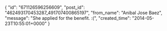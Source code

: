  {
   "id": "671126596256609",
   "post_id": "462493170453287_491707400865197",
   "from_name": "Anibal Jose Baez",
   "message": "She applied for the benefit. :(",
   "created_time": "2014-05-23T10:55:01+0000"
 }
